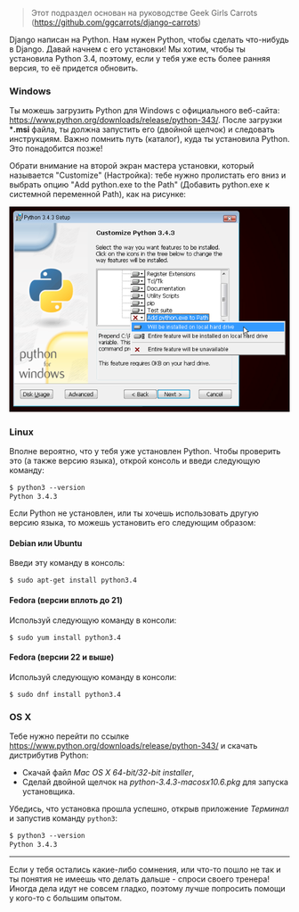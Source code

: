 > Этот подраздел основан на руководстве Geek Girls Carrots (https://github.com/ggcarrots/django-carrots)

Django написан на Python. Нам нужен Python, чтобы сделать что-нибудь в Django. Давай начнем с его установки! Мы хотим, чтобы ты установила Python 3.4, поэтому, если у тебя уже есть более ранняя версия, то её придется обновить.

### Windows

Ты можешь загрузить Python для Windows с официального веб-сайта: https://www.python.org/downloads/release/python-343/. После загрузки ***.msi** файла, ты должна запустить его (двойной щелчок) и следовать инструкциям. Важно помнить путь (каталог), куда ты установила Python. Это понадобится позже!

Обрати внимание на второй экран мастера установки, который называется "Customize" (Настройка): тебе нужно пролистать его вниз и выбрать опцию "Add python.exe to the Path" (Добавить python.exe к системной переменной Path), как на рисунке:

![Не забудьте добавить Python в системную переменную Path](../python_installation/images/add_python_to_windows_path.png)

### Linux

Вполне вероятно, что у тебя уже установлен Python. Чтобы проверить это (а также версию языка), открой консоль и введи следующую команду:

    $ python3 --version
    Python 3.4.3
    

Если Python не установлен, или ты хочешь использовать другую версию языка, то можешь установить его следующим образом:

#### Debian или Ubuntu

Введи эту команду в консоль:

    $ sudo apt-get install python3.4
    

#### Fedora (версии вплоть до 21)

Используй следующую команду в консоли:

    $ sudo yum install python3.4
    

#### Fedora (версии 22 и выше)

Используй следующую команду в консоли:

    $ sudo dnf install python3.4
    

### OS X

Тебе нужно перейти по ссылке https://www.python.org/downloads/release/python-343/ и скачать дистрибутив Python:

  * Скачай файл *Mac OS X 64-bit/32-bit installer*,
  * Сделай двойной щелчок на *python-3.4.3-macosx10.6.pkg* для запуска установщика.

Убедись, что установка прошла успешно, открыв приложение *Терминал* и запустив команду `python3`:

    $ python3 --version
    Python 3.4.3
    

* * *

Если у тебя остались какие-либо сомнения, или что-то пошло не так и ты понятия не имеешь что делать дальше - спроси своего тренера! Иногда дела идут не совсем гладко, поэтому лучше попросить помощи у кого-то с большим опытом.
